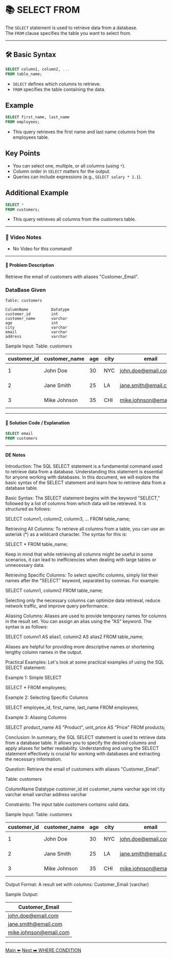 <!-- markdownlint-disable MD033 -->
<!-- markdownlint-disable MD004 -->

# 📚 SELECT FROM

The `SELECT` statement is used to retrieve data from a database.  
The `FROM` clause specifies the table you want to select from.

---

## 🛠️ Basic Syntax

```sql
SELECT column1, column2, ...
FROM table_name;
```

- `SELECT` defines which columns to retrieve.
- `FROM` specifies the table containing the data.

## Example

```sql
SELECT first_name, last_name
FROM employees;
```

- This query retrieves the first name and last name columns from the employees table.

## Key Points

- You can select one, multiple, or all columns (using `*`).
- Column order in `SELECT` matters for the output.
- Queries can include expressions (e.g., `SELECT salary * 1.1`).

## Additional Example

```sql
SELECT *
FROM customers;
```

- This query retrieves all columns from the customers table.

---

### 🎥 Video Notes

* No Video for this command!

---

#### 📝 Problem Description

Retrieve the email of customers with aliases "Customer_Email".

### DataBase Given

```database
Table: customers

ColumnName          Datatype           
customer_id         int 
customer_name       varchar
age                 int 
city                varchar
email               varchar
address             varchar
```

Sample Input:
Table: customers

| customer_id | customer_name | age | city | email                | address              |
|-------------|---------------|-----|------|----------------------|----------------------|
| 1           | John Doe      | 30  | NYC  | john.doe@email.com   | 123 Main Street      |
| 2           | Jane Smith    | 25  | LA   | jane.smith@email.com | 456 Oak Avenue       |
| 3           | Mike Johnson  | 35  | CHI  | mike.johnson@email.com| 789 Pine Boulevard  |

---

#### 🧠 Solution Code / Explanation

```sql
SELECT email 
FROM customers
```

---

#### DE Notes

Introduction:
The SQL SELECT statement is a fundamental command used to retrieve data from a database. Understanding this statement is essential for anyone working with databases. In this document, we will explore the basic syntax of the SELECT statement and learn how to retrieve data from a database table.

Basic Syntax:
The SELECT statement begins with the keyword "SELECT," followed by a list of columns from which data will be retrieved. It is structured as follows:

SELECT column1, column2, column3, ... FROM table_name;

Retrieving All Columns:
To retrieve all columns from a table, you can use an asterisk (*) as a wildcard character. The syntax for this is:

SELECT * FROM table_name;

Keep in mind that while retrieving all columns might be useful in some scenarios, it can lead to inefficiencies when dealing with large tables or unnecessary data.

Retrieving Specific Columns:
To select specific columns, simply list their names after the "SELECT" keyword, separated by commas. For example:

SELECT column1, column2 FROM table_name;

Selecting only the necessary columns can optimize data retrieval, reduce network traffic, and improve query performance.

Aliasing Columns:
Aliases are used to provide temporary names for columns in the result set. You can assign an alias using the "AS" keyword. The syntax is as follows:

SELECT column1 AS alias1, column2 AS alias2 FROM table_name;

Aliases are helpful for providing more descriptive names or shortening lengthy column names in the output.

Practical Examples:
Let's look at some practical examples of using the SQL SELECT statement:

Example 1: Simple SELECT

SELECT * FROM employees;

Example 2: Selecting Specific Columns

SELECT employee_id, first_name, last_name FROM employees;

Example 3: Aliasing Columns

SELECT product_name AS "Product", unit_price AS "Price" FROM products;

Conclusion:
In summary, the SQL SELECT statement is used to retrieve data from a database table. It allows you to specify the desired columns and apply aliases for better readability. Understanding and using the SELECT statement effectively is crucial for working with databases and extracting the necessary information.

Question:
Retrieve the email of customers with aliases "Customer_Email".

Table: customers

ColumnName          Datatype
customer_id         int
customer_name       varchar
age                 int
city                varchar
email               varchar
address             varchar

Constraints:
The input table customers contains valid data.

Sample Input:
Table: customers

| customer_id | customer_name | age | city | email                | address              |
|-------------|---------------|-----|------|----------------------|----------------------|
| 1           | John Doe      | 30  | NYC  | john.doe@email.com   | 123 Main Street      |
| 2           | Jane Smith    | 25  | LA   | jane.smith@email.com | 456 Oak Avenue       |
| 3           | Mike Johnson  | 35  | CHI  | mike.johnson@email.com| 789 Pine Boulevard   |

Output Format:
A result set with columns:
Customer_Email (varchar)

Sample Output:

| Customer_Email        |
|-----------------------|
| john.doe@email.com    |
| jane.smith@email.com  |
| mike.johnson@email.com|

---

[Main ⬅️](../../README.md)   [Next ➡️ WHERE CONDITION](wherecondition.md)
